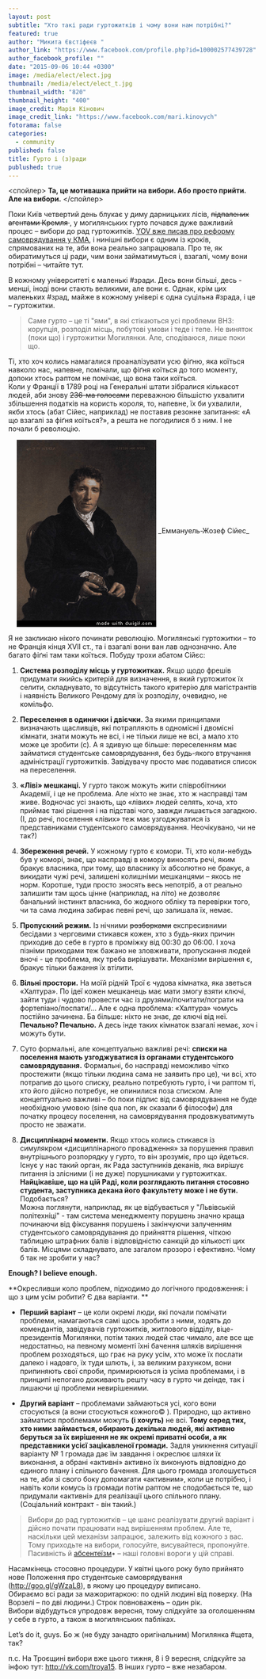 ```yaml
---
layout: post
subtitle: "Хто такі ради гуртожитків і чому вони нам потрібні?"
featured: true
author: "Микита Євстіфеєв "
author_link: "https://www.facebook.com/profile.php?id=100002577439728"
author_facebook_profile: ""
date: "2015-09-06 10:44 +0300"
image: /media/elect/elect.jpg
thumbnail: /media/elect/elect_t.jpg
thumbnail_width: "820"
thumbnail_height: "400"
image_credit: Марія Кінович
image_credit_link: "https://www.facebook.com/mari.kinovych"
fotorama: false
categories: 
  - community
published: false
title: Гурто і (з)ради
publushed: true
---
```





<спойлер> 
**Та, це мотивашка прийти на вибори. Або просто прийти. Але на вибори.**
</спойлер>

Поки Київ четвертий день блукає у диму дарницьких лісів, <strike> підпалених агентами Кремля </strike>, у могилянських гурто почався дуже важливий процес – вибори до рад гуртожитків. [YOV вже писав про реформу самоврядування у КМА](http://yov.com.ua/journal/2015/04/25/samvrad/), і нинішні вибори є одним із кроків, спрямованих на те, аби вона реально запрацювала. Про те, як обиратимуться ці ради, чим вони займатимуться і, взагалі, чому вони потрібні – читайте тут.  

В кожному університеті є маленькі #зради. Десь вони більші, десь - менші, іноді вони стають великими, але вони є. Однак, крім цих маленьких #зрад, майже в кожному універі є одна суцільна #зрада, і це – гуртожитки.  

>Саме гурто – це ті "ями", в які стікаються усі проблеми ВНЗ: корупція, розподіл місць, побутові умови і теде і тепе. Не виняток (поки що) і гуртожитки Могилянки. Але, сподіваюся, лише поки що.  

Ті, хто хоч колись намагалися проаналізувати усю фіґню, яка коїться навколо нас, напевне, помічали, що фіґня коїться до того моменту, допоки хтось раптом не помічає, що вона таки коїться.  
Коли у Франції в 1789 році на Генеральні штати зібралися кількасот людей, аби знову <strike>236-ма голосами</strike> переважною більшістю ухвалити збільшення податків на користь короля, то, напевне, їх би ухвалили, якби хтось (абат Сійес, наприклад) не поставив резонне запитання: «А що взагалі за фіґня коїться?», а решта не погодилися б з ним. І не почали б революцію.  
<p align="center"> <img src="https://raw.githubusercontent.com/boretskyi/boretskyi.github.io/master/media/elect/d.gif" alt="Еммануель-Жозеф Сійес" align="middle"> _Еммануель-Жозеф Сійес_ </p>

Я не закликаю нікого починати революцію. Могилянські гуртожитки – то не Франція кінця XVII ст., та і взагалі вони ван лав однозначно. Але багато фіґні там таки коїться. Побуду трохи абатом Сійєc:  

1. **Система розподілу місць у гуртожитках.** Якщо щодо фрешів придумати якийсь критерій для визначення, в який гуртожиток їх селити, складнувато, то відсутність такого критерію для магістрантів і наявність Великого Рендому для їх розподілу, очевидно, не комільфо.  

2. **Переселення в одинички і двієчки.** За якими принципами визначають щасливців, які потрапляють в одномісні і двомісні кімнати, знати можуть не всі, і не тільки лише не всі, а мало хто може це зробити (с). А я здивую ще більше: переселенням має займатися студентське самоврядування, без будь-якого втручання адміністрації гуртожитків. Завідувачу просто має подаватися список на переселення.  

3. **«Ліві» мешканці.** У гурто також можуть жити співробітники Академії, і це не проблема. Але ніхто не знає, хто ж насправді там живе. Водночас усі знають, що «лівих» людей селять, хоча, хто приймає такі рішення і на підставі чого, завжди лишається загадкою. (І, до речі, поселення «лівих» теж має узгоджуватися із представниками студентського самоврядування. Неочікувано, чи не так?)  

4. **Збереження речей.** У кожному гурто є комори. Ті, хто коли-небудь був у коморі, знає, що насправді в комору виносять речі, яким бракує власника, при тому, що власнику їх абсолютно не бракує, а викидати чужі речі, залишені колишніми мешканцями – якось не норм. Коротше, туди просто зносять весь непотріб, а от реально залишити там щось цінне (наприклад, на літо) не дозволяє банальний інстинкт власника, бо жодного обліку та перевірки того, чи та сама людина забирає певні речі, що залишала їх, немає.  

5. **Пропускний режим.** Із нічними <strike>розборками</strike> експресивними бесідами з черговими стикався кожен, хто з будь-яких причин приходив до себе в гурто в проміжку від 00:30 до 06:00. І хоча пізніми приходами теж бажано не зловживати, пропускання людей вночі - це проблема, яку треба вирішувати. Механізми вирішення є, бракує тільки бажання їх втілити.  

6. **Вільні простори.** На моїй рідній Трої є чудова кімнатка, яка зветься «Халтура». По ідеї кожен мешканець має мати змогу взяти ключі, зайти туди і чудово провести час із друзями/почитати/пограти на фортепіано/поспати/… Але є одна проблема: «Халтура» чомусь постійно зачинена. Ба більше: ніхто не знає, де ключі від неї. **Печально? Печально.** А десь інде таких кімнаток взагалі немає, хоч і можуть бути.  

7. Суто формальні, але концептуально важливі речі: **списки на поселення мають узгоджуватися із органами студентського самоврядування.** Формальні, бо насправді неможливо чітко простежити (якщо тільки людина сама не заявить про це), чи всі, хто потрапив до цього списку, реально потребують гурто, і чи раптом ті, хто його дійсно потребує, не опинилися поза списком. Але концептуально важливі – бо поки підпис від самоврядування не буде необхідною умовою (sine qua non, як сказали б філософи) для початку процесу поселення, на  самоврядування продовжуватимуть просто не зважати.  

8. **Дисциплінарні моменти.** Якщо хтось колись стикався із симулякром «дисциплінарного провадження» за порушення правил внутрішнього розпорядку у гурто, то він зрозуміє, про що йдеться. Існує у нас такий орган, як Рада заступників деканів, яка вирішує питання із злісними (і не дуже) порушниками у гуртожитках. **Найцікавіше, що на цій Раді, коли розглядають питання стосовно студента, заступника декана його факультету може і не бути.** Подобається?  
Можна поглянути, наприклад, як це відбувається у "Львівській політехніці" - там система менеджменту порушень значно краща починаючи від фіксування порушень і закінчуючи залученням студентського самоврядування до прийняття рішення, чіткою таблицею штрафних балів і відповідністю санкцій до кількості цих балів. Місцями складнувато, але загалом прозоро і ефективно. Чому б так не зробити у нас?  

**Enough? I believe enough.**

**Окресливши коло проблем, підходимо до логічного продовження: і що з цим усім робити? Є два варіанти. ** 

- **Перший варіант** – це коли окремі люди, які почали помічати проблеми, намагаються самі щось зробити з ними, ходять до комендантів, завідувачів гуртожитків, житлового відділу, віце-президентів Могилянки, потім таких людей стає чимало, але все ще недостатньо, на певному моменті їхні бачення шляхів вирішення проблем розходяться, що грає на руку усім, хто може їх послати далеко і надовго, їх туди шлють, і, за великим рахунком, вони припиняють свої спроби, примирюються із усіма проблемами, і в принципі непогано доживають решту часу в гурто чи деінде, так і лишаючи ці проблеми невирішеними.  

- **Другий варіант** – проблемами займаються усі, кого вони стосуються (а вони стосуються кожного© ). Природно, що активно займатися проблемами можуть **(і хочуть)** не всі. **Тому серед тих, хто ними займається, обирають декілька людей, які активно беруться за їх вирішення не як окремі приватні особи, а як представники усієї зацікавленої громади.** Задля уникнення ситуації варіанту № 1 громада дає їм завдання і окреслює шляхи їх виконання, а обрані «активні» активно їх виконують відповідно до єдиного плану і спільного бачення. Для цього громада зголошується на те, аби зі свого боку допомагати «активним», коли це потрібно, і навіть коли комусь із громади потім раптом не сподобається те, що придумали «активні» для реалізації цього спільного плану. (Соціальний контракт - він такий.)  

>Вибори до рад гуртожитків – це шанс реалізувати другий варіант і дійсно почати працювати над вирішенням проблем. Але те, наскільки цей механізм запрацює, залежить від кожного з вас. Тому приходьте на вибори, голосуйте, висувайтеся, пропонуйте. Пасивність й [абсентеїзм](https://uk.wikipedia.org/wiki/Абсентеїзм)• – наші головні вороги у цій справі.  

Насамкінець стосовно процедури. У квітні цього року було прийнято нове Положення про студентське самоврядування (http://goo.gl/gWzaL8), в якому цю процедуру виписано.  
Обираємо всі ради за мажоритаркою: по одній людині від поверху. (На Ворзелі – по дві людини.) Строк повноважень – один рік.  
Вибори відбудуться упродовж вересня, тому слідкуйте за оголошенням у себе в гурто, а також в могилянських пабліках.  

Let’s do it, guys. Бо ж (не буду занадто оригінальним) Могилянка #щета, так?

п.с. На Троєщині вибори вже цього тижня, 8 і 9 вересня, слідкуйте за інфою тут: http://vk.com/troya15. В інших гурто – вже незабаром.
